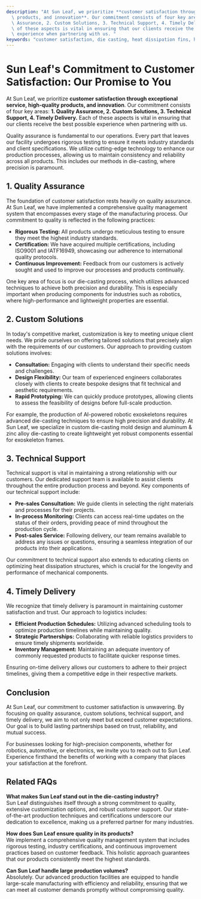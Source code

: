 ```yaml
---
description: "At Sun Leaf, we prioritize **customer satisfaction through exceptional service, high-quality\
  \ products, and innovation**. Our commitment consists of four key areas: **1. Quality\
  \ Assurance, 2. Custom Solutions, 3. Technical Support, 4. Timely Delivery.** Each\
  \ of these aspects is vital in ensuring that our clients receive the best possible\
  \ experience when partnering with us. "
keywords: "customer satisfaction, die casting, heat dissipation fins, heat dissipation efficiency"
---
```

# Sun Leaf's Commitment to Customer Satisfaction: Our Promise to You

At Sun Leaf, we prioritize **customer satisfaction through exceptional service, high-quality products, and innovation**. Our commitment consists of four key areas: **1. Quality Assurance, 2. Custom Solutions, 3. Technical Support, 4. Timely Delivery.** Each of these aspects is vital in ensuring that our clients receive the best possible experience when partnering with us. 

Quality assurance is fundamental to our operations. Every part that leaves our facility undergoes rigorous testing to ensure it meets industry standards and client specifications. We utilize cutting-edge technology to enhance our production processes, allowing us to maintain consistency and reliability across all products. This includes our methods in die-casting, where precision is paramount.

## **1. Quality Assurance**

The foundation of customer satisfaction rests heavily on quality assurance. At Sun Leaf, we have implemented a comprehensive quality management system that encompasses every stage of the manufacturing process. Our commitment to quality is reflected in the following practices:

- **Rigorous Testing:** All products undergo meticulous testing to ensure they meet the highest industry standards.
- **Certification:** We have acquired multiple certifications, including ISO9001 and IATF16949, showcasing our adherence to international quality protocols.
- **Continuous Improvement:** Feedback from our customers is actively sought and used to improve our processes and products continually.

One key area of focus is our die-casting process, which utilizes advanced techniques to achieve both precision and durability. This is especially important when producing components for industries such as robotics, where high-performance and lightweight properties are essential.

## **2. Custom Solutions**

In today's competitive market, customization is key to meeting unique client needs. We pride ourselves on offering tailored solutions that precisely align with the requirements of our customers. Our approach to providing custom solutions involves:

- **Consultation:** Engaging with clients to understand their specific needs and challenges.
- **Design Flexibility:** Our team of experienced engineers collaborates closely with clients to create bespoke designs that fit technical and aesthetic requirements.
- **Rapid Prototyping:** We can quickly produce prototypes, allowing clients to assess the feasibility of designs before full-scale production.

For example, the production of AI-powered robotic exoskeletons requires advanced die-casting techniques to ensure high precision and durability. At Sun Leaf, we specialize in custom die-casting mold design and aluminum & zinc alloy die-casting to create lightweight yet robust components essential for exoskeleton frames.

## **3. Technical Support**

Technical support is vital in maintaining a strong relationship with our customers. Our dedicated support team is available to assist clients throughout the entire production process and beyond. Key components of our technical support include:

- **Pre-sales Consultation:** We guide clients in selecting the right materials and processes for their projects.
- **In-process Monitoring:** Clients can access real-time updates on the status of their orders, providing peace of mind throughout the production cycle.
- **Post-sales Service:** Following delivery, our team remains available to address any issues or questions, ensuring a seamless integration of our products into their applications.

Our commitment to technical support also extends to educating clients on optimizing heat dissipation structures, which is crucial for the longevity and performance of mechanical components.

## **4. Timely Delivery**

We recognize that timely delivery is paramount in maintaining customer satisfaction and trust. Our approach to logistics includes:

- **Efficient Production Schedules:** Utilizing advanced scheduling tools to optimize production timelines while maintaining quality.
- **Strategic Partnerships:** Collaborating with reliable logistics providers to ensure timely shipments worldwide.
- **Inventory Management:** Maintaining an adequate inventory of commonly requested products to facilitate quicker response times.

Ensuring on-time delivery allows our customers to adhere to their project timelines, giving them a competitive edge in their respective markets.

## **Conclusion**

At Sun Leaf, our commitment to customer satisfaction is unwavering. By focusing on quality assurance, custom solutions, technical support, and timely delivery, we aim to not only meet but exceed customer expectations. Our goal is to build lasting partnerships based on trust, reliability, and mutual success.

For businesses looking for high-precision components, whether for robotics, automotive, or electronics, we invite you to reach out to Sun Leaf. Experience firsthand the benefits of working with a company that places your satisfaction at the forefront.

## Related FAQs

**What makes Sun Leaf stand out in the die-casting industry?**  
Sun Leaf distinguishes itself through a strong commitment to quality, extensive customization options, and robust customer support. Our state-of-the-art production techniques and certifications underscore our dedication to excellence, making us a preferred partner for many industries.

**How does Sun Leaf ensure quality in its products?**  
We implement a comprehensive quality management system that includes rigorous testing, industry certifications, and continuous improvement practices based on customer feedback. This holistic approach guarantees that our products consistently meet the highest standards.

**Can Sun Leaf handle large production volumes?**  
Absolutely. Our advanced production facilities are equipped to handle large-scale manufacturing with efficiency and reliability, ensuring that we can meet all customer demands promptly without compromising quality.

